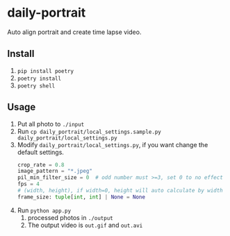 # daily-portrait

Auto align portrait and create time lapse video.

## Install

1. `pip install poetry`
2. `poetry install`
3. `poetry shell`

## Usage

1. Put all photo to `./input`
2. Run `cp daily_portrait/local_settings.sample.py daily_portrait/local_settings.py`
3. Modify `daily_portrait/local_settings.py`, if you want change the default settings.
    ```python
    crop_rate = 0.8
    image_pattern = "*.jpeg"
    pil_min_filter_size = 0  # odd number must >=3, set 0 to no effect
    fps = 4
    # (width, height), if width=0, height will auto calculate by width
    frame_size: tuple[int, int] | None = None
    ```
4. Run `python app.py`
   1. processed photos in `./output`
   2. The output video is `out.gif` and `out.avi`
